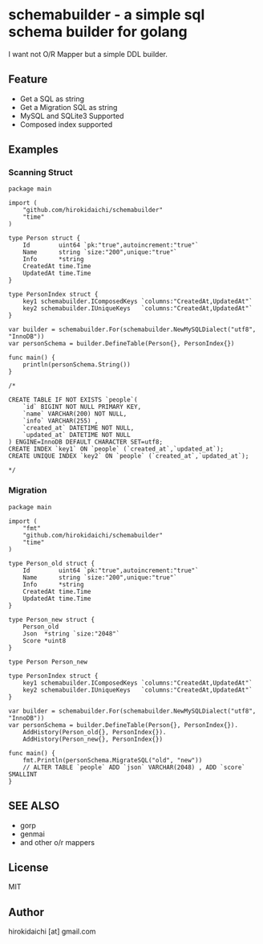 
schemabuilder - a simple sql schema builder for golang
=====

I want not O/R Mapper but a simple DDL builder. 

## Feature

+ Get a SQL as string
+ Get a Migration SQL as string 
+ MySQL and SQLite3 Supported
+ Composed index supported


## Examples

### Scanning Struct

```
package main

import (
	"github.com/hirokidaichi/schemabuilder"
	"time"
)

type Person struct {
	Id        uint64 `pk:"true",autoincrement:"true"`
	Name      string `size:"200",unique:"true"`
	Info      *string
	CreatedAt time.Time
	UpdatedAt time.Time
}

type PersonIndex struct {
	key1 schemabuilder.IComposedKeys `columns:"CreatedAt,UpdatedAt"`
	key2 schemabuilder.IUniqueKeys   `columns:"CreatedAt,UpdatedAt"`
}

var builder = schemabuilder.For(schemabuilder.NewMySQLDialect("utf8", "InnoDB"))
var personSchema = builder.DefineTable(Person{}, PersonIndex{})

func main() {
	println(personSchema.String())
}

/*

CREATE TABLE IF NOT EXISTS `people`(
    `id` BIGINT NOT NULL PRIMARY KEY,
    `name` VARCHAR(200) NOT NULL,
    `info` VARCHAR(255) ,
    `created_at` DATETIME NOT NULL,
    `updated_at` DATETIME NOT NULL
) ENGINE=InnoDB DEFAULT CHARACTER SET=utf8;
CREATE INDEX `key1` ON `people` (`created_at`,`updated_at`);
CREATE UNIQUE INDEX `key2` ON `people` (`created_at`,`updated_at`);

*/

```

### Migration

```
package main

import (
	"fmt"
	"github.com/hirokidaichi/schemabuilder"
	"time"
)

type Person_old struct {
	Id        uint64 `pk:"true",autoincrement:"true"`
	Name      string `size:"200",unique:"true"`
	Info      *string
	CreatedAt time.Time
	UpdatedAt time.Time
}

type Person_new struct {
	Person_old
	Json  *string `size:"2048"`
	Score *uint8
}

type Person Person_new

type PersonIndex struct {
	key1 schemabuilder.IComposedKeys `columns:"CreatedAt,UpdatedAt"`
	key2 schemabuilder.IUniqueKeys   `columns:"CreatedAt,UpdatedAt"`
}

var builder = schemabuilder.For(schemabuilder.NewMySQLDialect("utf8", "InnoDB"))
var personSchema = builder.DefineTable(Person{}, PersonIndex{}).
	AddHistory(Person_old{}, PersonIndex{}).
	AddHistory(Person_new{}, PersonIndex{})

func main() {
	fmt.Println(personSchema.MigrateSQL("old", "new"))
	// ALTER TABLE `people` ADD `json` VARCHAR(2048) , ADD `score` SMALLINT
}
```

## SEE ALSO

+ gorp
+ genmai
+ and other o/r mappers

## License

MIT

## Author

hirokidaichi [at] gmail.com

